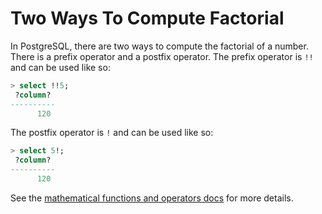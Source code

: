 # Two Ways To Compute Factorial

In PostgreSQL, there are two ways to compute the factorial of a number. There is a prefix operator and a postfix operator. The prefix operator is `!!` and can be used like so:

```sql
> select !!5;
 ?column?
----------
      120
```

The postfix operator is `!` and can be used like so:

```sql
> select 5!;
 ?column?
----------
      120
```

See the [mathematical functions and operators docs](http://www.postgresql.org/docs/8.1/static/functions-math.html) for more details.
